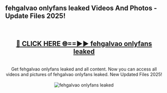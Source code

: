 <h2>fehgalvao onlyfans leaked Videos And Photos - Update Files 2025!</h2>
<br>
<div align="center">
<h2><a href="https://linkcuts.com/hfmhzwbr" rel="nofollow">🔴 CLICK HERE 🌐==►► fehgalvao onlyfans leaked</a></h2>
<br>
Get fehgalvao onlyfans leaked and all content. Now you can access all videos and pictures of fehgalvao onlyfans leaked. New Updated Files 2025!
<br>
<br>
<a href="https://linkcuts.com/hfmhzwbr" rel="nofollow" data-target="animated-image.originalLink"><img src="https://i.ibb.co.com/WyWwxjT/player-gif2.gif" alt="fehgalvao onlyfans leaked" style="max-width: 100%; display: inline-block;" data-target="animated-image.originalImage"></a>
</div>
<br>